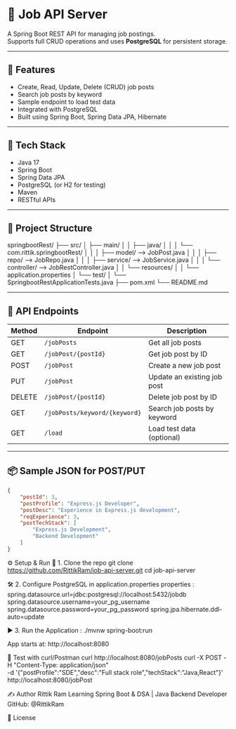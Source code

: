 # 🧠 Job API Server

A Spring Boot REST API for managing job postings.  
Supports full CRUD operations and uses **PostgreSQL** for persistent storage.

---

## 🚀 Features

- Create, Read, Update, Delete (CRUD) job posts
- Search job posts by keyword
- Sample endpoint to load test data
- Integrated with PostgreSQL
- Built using Spring Boot, Spring Data JPA, Hibernate

---

## 🧱 Tech Stack

- Java 17
- Spring Boot
- Spring Data JPA
- PostgreSQL (or H2 for testing)
- Maven
- RESTful APIs

---

## 📁 Project Structure

springbootRest/
├── src/
│ ├── main/
│ │ ├── java/
│ │ │ └── com.rittik.springbootRest/
│ │ │ ├── model/ --> JobPost.java
│ │ │ ├── repo/ --> JobRepo.java
│ │ │ ├── service/ --> JobService.java
│ │ │ └── controller/ --> JobRestController.java
│ │ └── resources/
│ │ └── application.properties
│ └── test/
│ └── SpringbootRestApplicationTests.java
├── pom.xml
└── README.md


---

## 🔗 API Endpoints

| Method | Endpoint                        | Description                     |
|--------|----------------------------------|---------------------------------|
| GET    | `/jobPosts`                     | Get all job posts               |
| GET    | `/jobPost/{postId}`             | Get job post by ID              |
| POST   | `/jobPost`                      | Create a new job post           |
| PUT    | `/jobPost`                      | Update an existing job post     |
| DELETE | `/jobPost/{postId}`             | Delete job post by ID           |
| GET    | `/jobPosts/keyword/{keyword}`   | Search job posts by keyword     |
| GET    | `/load`                         | Load test data (optional)       |

---

## 📦 Sample JSON for POST/PUT

```json
{
    "postId": 3,
    "postProfile": "Express.js Developer",
    "postDesc": "Experience in Express.js development",
    "reqExperience": 3,
    "postTechStack": [
        "Express.js Development",
        "Backend Development"
    ]
}

```
⚙️ Setup & Run
🧩 1. Clone the repo
git clone https://github.com/RittikRam/job-api-server.git
cd job-api-server

🛠️ 2. Configure PostgreSQL in application.properties
properties : 
spring.datasource.url=jdbc:postgresql://localhost:5432/jobdb
spring.datasource.username=your_pg_username
spring.datasource.password=your_pg_password
spring.jpa.hibernate.ddl-auto=update

▶️ 3. Run the Application : 
./mvnw spring-boot:run

App starts at: http://localhost:8080

🧪 Test with curl/Postman
curl http://localhost:8080/jobPosts
curl -X POST -H "Content-Type: application/json" \
     -d '{"postProfile":"SDE","desc":"Full stack role","techStack":"Java,React"}' \
     http://localhost:8080/jobPost

✍️ Author
Rittik Ram
Learning Spring Boot & DSA | Java Backend Developer
GitHub: @RittikRam

📄 License
